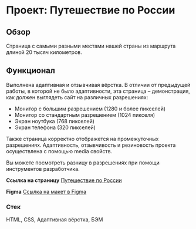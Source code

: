 # Проект: Путешествие по России

## Обзор
Страница с самыми разными местами нашей страны из маршрута длиной 20 тысяч километров.

## Функционал
Выполнена адаптивная и отзывчивая вёрстка. В отличии от предыдущей работы, в которой не было адаптивности, эта страница – демонстрация, как должен выглядеть сайт на различных разрешениях:
* Монитор с большим разрешением (1280 и более пикселей)
* Монитор со стандартным разрешением (1024 пикселя)
* Экран ноутбука (768 пикселей)
* Экран телефона (320 пикселей)

Также страница корректно отображется на промежуточных разрешениях. Адаптивность, отзывчивость и резиновость проекта осуществлена с помощью media свойств.

Вы можете посмотреть разницу в разрешениях при помощи инструментов разработчика.

**Ссылка на страницу** [Путешествие по России](https://romnyer.github.io/russian-travel/)

**Figma** [Ссылка на макет в Figma](https://www.figma.com/file/5S2WSbEFL6awjVWJ0NWL8Q/Sprint-3_-Russia-_-desktop-mobile?node-id=28503%3A0)

### Стек
HTML, CSS, Адаптивная вёрстка, БЭМ
